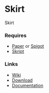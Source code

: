 # Skirt
Skirt

### Requires
* [Paper](https://papermc.io) or [Spigot](https://www.spigotmc.org)
* [Skript](https://github.com/SkriptLang/Skript)

### Links
* [Wiki](https://github.com/MrsDarth/skirt/wiki)
* [Download](https://github.com/MrsDarth/skirt/releases)
* [Documentation](https://skripthub.net/docs/?addon=Skirt)

